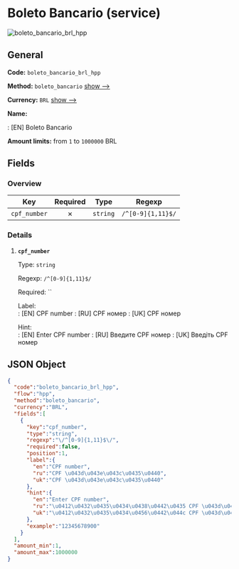 
# Boleto Bancario (service) 
![boleto_bancario_brl_hpp](https://static.openfintech.io/payment_methods/boleto_bancario_brl_hpp/logo.svg?w=400&c=v0.59.26#w200)  

## General 
 
**Code:** `boleto_bancario_brl_hpp` 
 
**Method:** `boleto_bancario` 
 [show -->](/payment-methods/boleto_bancario/) 
 
**Currency:** `BRL` [show -->](/currencies/BRL/) 
 
**Name:** 
 
:	[EN] Boleto Bancario 
 
**Amount limits:** from `1` to `1000000` BRL 

## Fields 

### Overview 

|Key|Required|Type|Regexp| 
|:---:|:---:|:---:|:---:| 
|`cpf_number`|✗|`string`|`/^[0-9]{1,11}$/`| 
 

### Details 
 
1. **`cpf_number`** 
 
	Type: `string` 
 
	Regexp: `/^[0-9]{1,11}$/` 
 
	Required: `` 
 
	Label:  
	: [EN] CPF number 
	: [RU] CPF номер 
	: [UK] CPF номер 
 
	Hint:  
	: [EN] Enter CPF number 
	: [RU] Введите CPF номер 
	: [UK] Введіть CPF номер 
 

## JSON Object 

```json
{
  "code":"boleto_bancario_brl_hpp",
  "flow":"hpp",
  "method":"boleto_bancario",
  "currency":"BRL",
  "fields":[
    {
      "key":"cpf_number",
      "type":"string",
      "regexp":"\/^[0-9]{1,11}$\/",
      "required":false,
      "position":1,
      "label":{
        "en":"CPF number",
        "ru":"CPF \u043d\u043e\u043c\u0435\u0440",
        "uk":"CPF \u043d\u043e\u043c\u0435\u0440"
      },
      "hint":{
        "en":"Enter CPF number",
        "ru":"\u0412\u0432\u0435\u0434\u0438\u0442\u0435 CPF \u043d\u043e\u043c\u0435\u0440",
        "uk":"\u0412\u0432\u0435\u0434\u0456\u0442\u044c CPF \u043d\u043e\u043c\u0435\u0440"
      },
      "example":"12345678900"
    }
  ],
  "amount_min":1,
  "amount_max":1000000
}
```  
